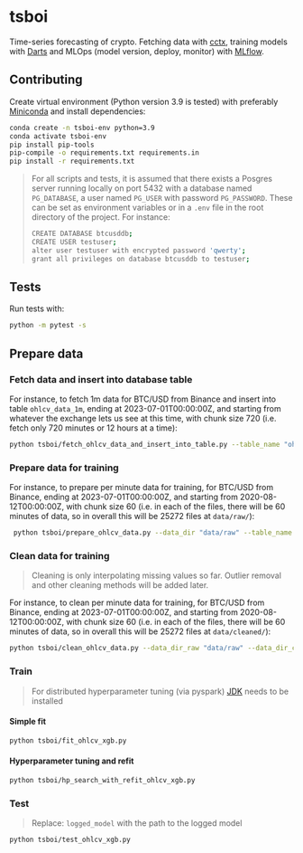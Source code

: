 # tsboi

Time-series forecasting of crypto. Fetching data with [cctx](https://github.com/ccxt/ccxt), training models with [Darts](https://github.com/unit8co/darts) and MLOps (model version, deploy, monitor) with [MLflow](https://github.com/mlflow/mlflow).

## Contributing

Create virtual environment (Python version 3.9 is tested) with preferably [Miniconda](https://docs.conda.io/en/latest/miniconda.html) and install dependencies:

```bash
conda create -n tsboi-env python=3.9
conda activate tsboi-env
pip install pip-tools
pip-compile -o requirements.txt requirements.in
pip install -r requirements.txt
```

> For all scripts and tests, it is assumed that there exists a Posgres server running locally on port 5432 with a database named `PG_DATABASE`, a user named `PG_USER` with password `PG_PASSWORD`. These can be set as environment variables or in a `.env` file in the root directory of the project.
> For instance:
> ```bash
> CREATE DATABASE btcusddb;
> CREATE USER testuser;
> alter user testuser with encrypted password 'qwerty';
> grant all privileges on database btcusddb to testuser;
> ```

## Tests

Run tests with:

```bash
python -m pytest -s
```

## Prepare data

### Fetch data and insert into database table

For instance, to fetch 1m data for BTC/USD from Binance and insert into table `ohlcv_data_1m`, ending at 2023-07-01T00:00:00Z, and starting from whatever the exchange lets us see at this time, with chunk size 720 (i.e. fetch only 720 minutes or 12 hours at a time):
```bash
python tsboi/fetch_ohlcv_data_and_insert_into_table.py --table_name "ohlcv_data_1m" --symbol "BTC/USD" --exchange_name "binance" --end_timestamp "2023-07-01T00:00:00Z" --periodicity "1m" --chunk_size 720
```

### Prepare data for training

For instance, to prepare per minute data for training, for BTC/USD from Binance, ending at 2023-07-01T00:00:00Z, and starting from 2020-08-12T00:00:00Z, with chunk size 60 (i.e. in each of the files, there will be 60 minutes of data, so in overall this will be 25272 files at `data/raw/`):
```bash
 python tsboi/prepare_ohlcv_data.py --data_dir "data/raw" --table_name "ohlcv_data" --from_timestamp "2020-08-12T00:00:00Z" --end_timestamp "2023-07-01T00:00:00Z" --periodicity "minute" --chunk_size 60
```

### Clean data for training

> Cleaning is only interpolating missing values so far. Outlier removal and other cleaning methods will be added later.

For instance, to clean per minute data for training, for BTC/USD from Binance, ending at 2023-07-01T00:00:00Z, and starting from 2020-08-12T00:00:00Z, with chunk size 60 (i.e. in each of the files, there will be 60 minutes of data, so in overall this will be 25272 files at `data/cleaned/`):
```bash
python tsboi/clean_ohlcv_data.py --data_dir_raw "data/raw" --data_dir_cleaned "data/cleaned"
```

### Train

> For distributed hyperparameter tuning (via pyspark) [JDK](https://www.oracle.com/java/technologies/downloads/#jdk20-mac) needs to be installed

#### Simple fit

```bash
python tsboi/fit_ohlcv_xgb.py
```

#### Hyperparameter tuning and refit

```bash
python tsboi/hp_search_with_refit_ohlcv_xgb.py
```


### Test

> Replace: `logged_model` with the path to the logged model
```bash
python tsboi/test_ohlcv_xgb.py
```
